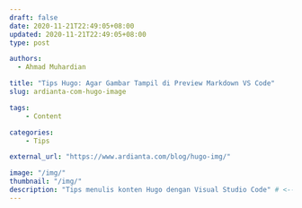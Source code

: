 ```yaml
---
draft: false
date: 2020-11-21T22:49:05+08:00
updated: 2020-11-21T22:49:05+08:00
type: post

authors:
  - Ahmad Muhardian

title: "Tips Hugo: Agar Gambar Tampil di Preview Markdown VS Code"
slug: ardianta-com-hugo-image

tags:
    - Content

categories:
    - Tips

external_url: "https://www.ardianta.com/blog/hugo-img/"

image: "/img/"
thumbnail: "/img/"
description: "Tips menulis konten Hugo dengan Visual Studio Code" # <-- isi ini!
---
```


<!-- Jika ini postingan dari luar (eksternal), maka konten tidak perlu diisi ya! -->